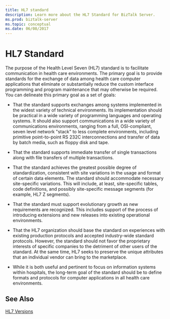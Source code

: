 ```yaml
---
title: HL7 standard
description: Learn more about the HL7 Standard for BizTalk Server.
ms.prod: biztalk-server
ms.topic: conceptual
ms.date: 06/08/2017
---
```


# HL7 Standard

The purpose of the Health Level Seven (HL7) standard is to facilitate communication in health care environments. The primary goal is to provide standards for the exchange of data among health care computer applications that eliminate or substantially reduce the custom interface programming and program maintenance that may otherwise be required. You can delineate this primary goal as a set of goals:

- That the standard supports exchanges among systems implemented in the widest variety of technical environments. Its implementation should be practical in a wide variety of programming languages and operating systems. It should also support communications in a wide variety of communications environments, ranging from a full, OSI-compliant, seven level network "stack" to less complete environments, including primitive point-to-point RS 232C interconnections and transfer of data by batch media, such as floppy disk and tape.

- That the standard supports immediate transfer of single transactions along with file transfers of multiple transactions.

- That the standard achieves the greatest possible degree of standardization, consistent with site variations in the usage and format of certain data elements. The standard should accommodate necessary site-specific variations. This will include, at least, site-specific tables, code definitions, and possibly site-specific message segments (for example, HL7 Z segments).

- That the standard must support evolutionary growth as new requirements are recognized. This includes support of the process of introducing extensions and new releases into existing operational environments.

- That the HL7 organization should base the standard on experiences with existing production protocols and accepted industry-wide standard protocols. However, the standard should not favor the proprietary interests of specific companies to the detriment of other users of the standard. At the same time, HL7 seeks to preserve the unique attributes that an individual vendor can bring to the marketplace.

- While it is both useful and pertinent to focus on information systems within hospitals, the long-term goal of the standard should be to define formats and protocols for computer applications in all health care environments.

## See Also

[HL7 Versions](../../adapters-and-accelerators/accelerator-hl7/hl7-versions.md)
